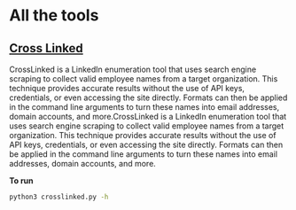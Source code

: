 # All  the tools


## [Cross Linked](https://github.com/m8r0wn/CrossLinked)

<p>
  CrossLinked is a LinkedIn enumeration tool that uses search engine scraping to collect valid employee names from a target organization. This technique provides accurate results without the use of API keys, credentials, or even accessing the site directly. Formats can then be applied in the command line arguments to turn these names into email addresses, domain accounts, and more.CrossLinked is a LinkedIn enumeration tool that uses search engine scraping to collect valid employee names from a target organization. This technique provides accurate results without the use of API keys, credentials, or even accessing the site directly. Formats can then be applied in the command line arguments to turn these names into email addresses, domain accounts, and more.
  </p>

<b> To run </b>
```bash
python3 crosslinked.py -h
```

  

